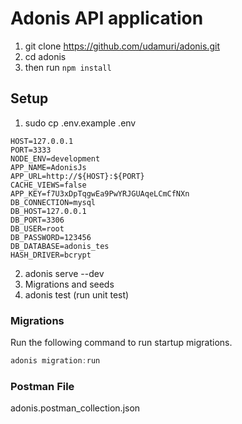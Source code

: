 # Adonis API application

1. git clone https://github.com/udamuri/adonis.git 
2. cd adonis
3. then run `npm install`

## Setup
1. sudo cp .env.example .env
```
HOST=127.0.0.1
PORT=3333
NODE_ENV=development
APP_NAME=AdonisJs
APP_URL=http://${HOST}:${PORT}
CACHE_VIEWS=false
APP_KEY=f7U3xDpTqgwEa9PwYRJGUAqeLCmCfNXn
DB_CONNECTION=mysql
DB_HOST=127.0.0.1
DB_PORT=3306
DB_USER=root
DB_PASSWORD=123456
DB_DATABASE=adonis_tes
HASH_DRIVER=bcrypt
```
2. adonis serve --dev
3. Migrations and seeds
4. adonis test (run unit test)

### Migrations
Run the following command to run startup migrations.

```js
adonis migration:run
```

### Postman File
adonis.postman_collection.json

